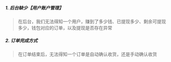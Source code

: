 
##### 1. 后台缺少【用户账户管理】

> 在后台，我们无法得知一个用户，赚到了多少钱、已提现多少、剩余可提现多少，钱包对应的订单，以及提现是否存在异常

##### 2. 订单完成方式

> 在订单结束后，无法得知一个订单是自动确认收货，还是手动确认收货
